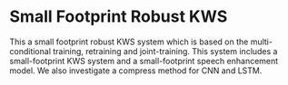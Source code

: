 # Small Footprint Robust KWS
This a small footprint robust KWS system which is based on the multi-conditional training, retraining and joint-training. This system includes a small-footprint KWS system and a small-footprint speech enhancement model. We also investigate a compress method for CNN and LSTM.
